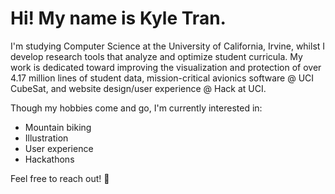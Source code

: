 # Hi! My name is Kyle Tran.

I'm studying Computer Science at the University of California, Irvine, whilst I develop research tools that analyze and optimize student curricula. My work is dedicated toward improving the visualization and protection of over 4.17 million lines of student data, mission-critical avionics software @ UCI CubeSat, and website design/user experience @ Hack at UCI.

Though my hobbies come and go, I'm currently interested in:
- Mountain biking
- Illustration
- User experience
- Hackathons

Feel free to reach out! 🎐
